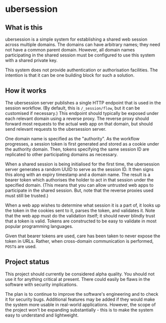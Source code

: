 # ubersession

## What is this

ubersession is a simple system for establishing a shared web session across multiple domains.  The domains can have arbitrary names; they need not have a common parent domain.  However, all domain names participating in the shared session must be configured to use this system with a shared private key.

This system does not provide authentication or authorisation facilities.  The intention is that it can be one building block for such a solution.

## How it works

The ubersession server publishes a single HTTP endpoint that is used in the session workflow.  (By default, this is `/_session/flow`, but it can be customised if necessary.)  This endpoint should typically be exposed under each relevant domain using a reverse proxy.  The reverse proxy should forward most requests to the actual web app on that domain, but should send relevant requests to the ubersession server.

One domain name is specified as the "authority".  As the workflow progresses, a session token is first generated and stored as a cookie under the authority domain.  Then, tokens specifying the same session ID are replicated to other participating domains as necessary.

When a shared session is being initialised for the first time, the ubersession server generates a random UUID to serve as the session ID.  It then signs this along with an expiry timestamp and a domain name.  The result is a bearer token which authorises the holder to act in that session under the specified domain.  (This means that you can allow untrusted web apps to participate in the shared session.  But, note that the reverse proxies used must still be trusted.)

When a web app wishes to determine what session it is a part of, it looks up the token in the cookies sent to it, parses the token, and validates it.  Note that the web app must do the validation itself; it should never blindly trust that a token is valid.  Tokens are constructed to be easy to validate in most popular programming languages.

Given that bearer tokens are used, care has been taken to never expose the token in URLs.  Rather, when cross-domain communication is performed, `POST`s are used.

## Project status

This project should currently be considered alpha quality.  You should not use it for anything critical at present.  There could easily be flaws in the software with security implications.

The plan is to continue to improve the software's engineering and to check it for security bugs.  Additional features may be added if they would make the system more usable in real-world applications.  However, the scope of the project won't be expanding substantially - this is to make the system easy to understand and lightweight.

